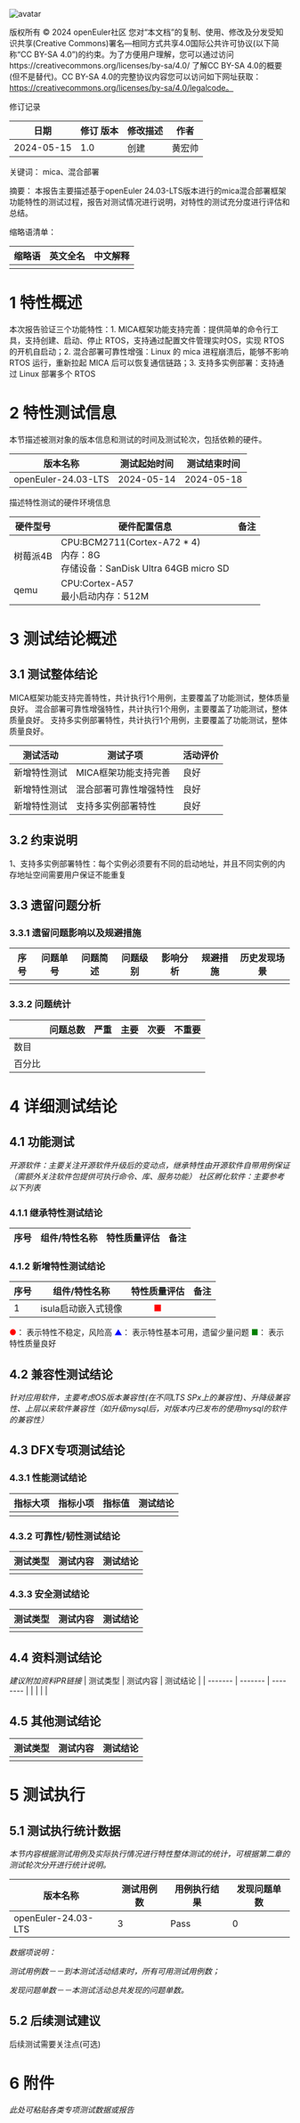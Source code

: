 ![avatar](../../images/openEuler.png)


版权所有 © 2024  openEuler社区
 您对“本文档”的复制、使用、修改及分发受知识共享(Creative Commons)署名—相同方式共享4.0国际公共许可协议(以下简称“CC BY-SA 4.0”)的约束。为了方便用户理解，您可以通过访问https://creativecommons.org/licenses/by-sa/4.0/ 了解CC BY-SA 4.0的概要 (但不是替代)。CC BY-SA 4.0的完整协议内容您可以访问如下网址获取：https://creativecommons.org/licenses/by-sa/4.0/legalcode。

修订记录

| 日期 | 修订   版本 | 修改描述 | 作者 |
| ---- | ----------- | -------- | ---- |
| 2024-05-15 | 1.0 | 创建 | 黄宏帅 |


关键词： mica、混合部署

摘要：
本报告主要描述基于openEuler 24.03-LTS版本进行的mica混合部署框架功能特性的测试过程，报告对测试情况进行说明，对特性的测试充分度进行评估和总结。

缩略语清单：

| 缩略语 | 英文全名 | 中文解释 |
| ------ | -------- | -------- |
|    |         |      |


# 1     特性概述

本次报告验证三个功能特性：1. MICA框架功能支持完善：提供简单的命令行工具，支持创建、启动、停止 RTOS，支持通过配置文件管理实时OS，实现 RTOS 的开机自启动；2. 混合部署可靠性增强：Linux 的 mica 进程崩溃后，能够不影响 RTOS 运行，重新拉起 MICA 后可以恢复通信链路；3. 支持多实例部署：支持通过 Linux 部署多个 RTOS

# 2     特性测试信息

本节描述被测对象的版本信息和测试的时间及测试轮次，包括依赖的硬件。

| 版本名称 | 测试起始时间 | 测试结束时间 |
| -------- | ------------ | ------------ |
|openEuler-24.03-LTS| 2024-05-14 | 2024-05-18 |

描述特性测试的硬件环境信息

| 硬件型号 | 硬件配置信息 | 备注 |
| -------- | ------------ | ---- |
|  树莓派4B       |  CPU:BCM2711(Cortex-A72 * 4)<br> 内存：8G<br>存储设备：SanDisk Ultra 64GB micro SD |      |
|   qemu       |   CPU:Cortex-A57<br>最小启动内存：512M|      |

# 3     测试结论概述

## 3.1   测试整体结论

MICA框架功能支持完善特性，共计执行1个用例，主要覆盖了功能测试，整体质量良好。
混合部署可靠性增强特性，共计执行1个用例，主要覆盖了功能测试，整体质量良好。
支持多实例部署特性，共计执行1个用例，主要覆盖了功能测试，整体质量良好。

| 测试活动 | 测试子项 | 活动评价 |
| ------- | -------- | ------- |
| 新增特性测试| MICA框架功能支持完善 |  良好    |
| 新增特性测试 | 混合部署可靠性增强特性 |  良好    |
| 新增特性测试 | 支持多实例部署特性 |  良好    |


## 3.2   约束说明

1、支持多实例部署特性：每个实例必须要有不同的启动地址，并且不同实例的内存地址空间需要用户保证不能重复

## 3.3   遗留问题分析

### 3.3.1 遗留问题影响以及规避措施

| 序号 | 问题单号 | 问题简述 | 问题级别 | 影响分析 | 规避措施 | 历史发现场景 |
| --- | ------- | ------ | ------- | ------- | ------- | ---------- | 
|     |         |        |         |         |         |            |


### 3.3.2 问题统计

|        | 问题总数 | 严重 | 主要 | 次要 | 不重要 |
| ------ | -------- | ---- | ---- | ---- | ------ |
| 数目   |          |      |      |      |        |
| 百分比 |          |      |      |      |        |

# 4 详细测试结论

## 4.1 功能测试
*开源软件：主要关注开源软件升级后的变动点，继承特性由开源软件自带用例保证（需额外关注软件包提供可执行命令、库、服务功能）*
*社区孵化软件：主要参考以下列表*

### 4.1.1 继承特性测试结论

| 序号 | 组件/特性名称 | 特性质量评估 | 备注 |
| --- | ----------- | :--------: | --- |


### 4.1.2 新增特性测试结论

| 序号 | 组件/特性名称 | 特性质量评估 | 备注 |
| --- | ----------- | :--------: | --- |
| 1|isula启动嵌入式镜像 | <font color=red>■</font> |   |


<font color=red>●</font>： 表示特性不稳定，风险高
<font color=blue>▲</font>： 表示特性基本可用，遗留少量问题
<font color=green>■</font>： 表示特性质量良好

## 4.2 兼容性测试结论

*针对应用软件，主要考虑OS版本兼容性(在不同LTS SPx上的兼容性)、升降级兼容性、上层以来软件兼容性（如升级mysql后，对版本内已发布的使用mysql的软件的兼容性）*

## 4.3 DFX专项测试结论

### 4.3.1 性能测试结论

| 指标大项 | 指标小项 | 指标值 | 测试结论 |
| ------- | ------- | ------ | ------- |
|         |         |        |         |

### 4.3.2 可靠性/韧性测试结论

| 测试类型 | 测试内容 | 测试结论 |
| ------- | ------- | -------- |
|         |         |          |

### 4.3.3 安全测试结论

| 测试类型 | 测试内容 | 测试结论 |
| ------- | ------- | -------- |
|         |         |          |

## 4.4 资料测试结论
*建议附加资料PR链接*
| 测试类型 | 测试内容 | 测试结论 |
| ------- | ------- | -------- |
|         |         |          |

## 4.5 其他测试结论

| 测试类型 | 测试内容 | 测试结论 |
| ------- | ------- | -------- |
|         |         |          |

# 5     测试执行

## 5.1   测试执行统计数据

*本节内容根据测试用例及实际执行情况进行特性整体测试的统计，可根据第二章的测试轮次分开进行统计说明。*

| 版本名称 | 测试用例数 | 用例执行结果 | 发现问题单数 |
| -------- | ---------- | ------------ | ------------ |
|   openEuler-24.03-LTS       |      3      |      Pass        |        0      |


*数据项说明：*

*测试用例数－－到本测试活动结束时，所有可用测试用例数；*

*发现问题单数－－本测试活动总共发现的问题单数。*

## 5.2   后续测试建议

后续测试需要关注点(可选)

# 6     附件

*此处可粘贴各类专项测试数据或报告*

